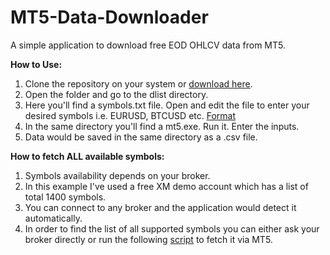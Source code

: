 # MT5-Data-Downloader
A simple application to download free EOD OHLCV data from MT5.

**How to Use:**
1. Clone the repository on your system or [download here](https://drive.google.com/file/d/1PWYY6tp-RgO6L1SkSTNcWdYXSIBlMihA/view?usp=sharing).
2. Open the folder and go to the dlist directory. 
3. Here you'll find a symbols.txt file. Open and edit the file to enter your desired symbols i.e. EURUSD, BTCUSD etc. [Format](https://github.com/AsgherAli/MT5-Data-Downloader/blob/main/dist/SymbolsREADME.txt)
4. In the same directory you'll find a mt5.exe. Run it. Enter the inputs.
5. Data would be saved in the same directory as a .csv file.

**How to fetch ALL available symbols:**
1. Symbols availability depends on your broker.
2. In this example I've used a free XM demo account which has a list of total 1400 symbols.
3. You can connect to any broker and the application would detect it automatically. 
4. In order to find the list of all supported symbols you can either ask your broker directly or run the following [script](https://github.com/AsgherAli/MT5-Data-Downloader/blob/main/symbols.py) to fetch it via MT5.
